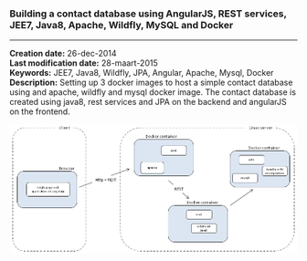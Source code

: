 ### Building a contact database using AngularJS, REST services, JEE7, Java8, Apache, Wildfly, MySQL and Docker


----------


**Creation date:** 26-dec-2014  <br>
**Last modification date:** 28-maart-2015  <br>
**Keywords:** JEE7, Java8, Wildfly, JPA, Angular, Apache, Mysql, Docker  <br>
**Description:** Setting up 3 docker images to host a simple contact database using and apache, wildfly and mysql docker image. The contact database is created using java8, rest services and JPA on the backend and angularJS on the frontend.

![alt tag](https://raw.githubusercontent.com/robbertvdzon/contactdb.v1/master/contactdatabase1-architecture.png)
